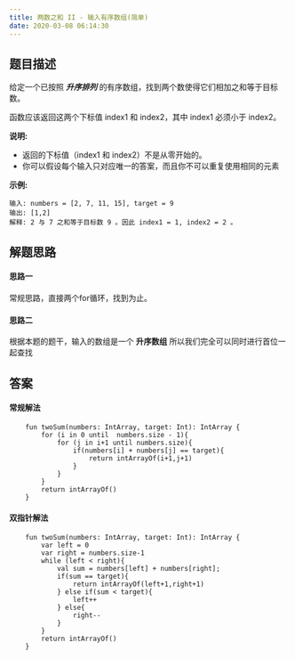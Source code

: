 ```yaml
---
title: 两数之和 II - 输入有序数组(简单)
date: 2020-03-08 06:14:30
---
```

## 题目描述

给定一个已按照 ***升序排列*** 的有序数组，找到两个数使得它们相加之和等于目标数。

函数应该返回这两个下标值 index1 和 index2，其中 index1 必须小于 index2。

**说明:**
- 返回的下标值（index1 和 index2）不是从零开始的。
- 你可以假设每个输入只对应唯一的答案，而且你不可以重复使用相同的元素

**示例:**


```
输入: numbers = [2, 7, 11, 15], target = 9
输出: [1,2]
解释: 2 与 7 之和等于目标数 9 。因此 index1 = 1, index2 = 2 。
```


## 解题思路

#### 思路一

常规思路，直接两个for循环，找到为止。


#### 思路二

根据本题的题干，输入的数组是一个 **升序数组** 所以我们完全可以同时进行首位一起查找


## 答案

#### 常规解法


```
    fun twoSum(numbers: IntArray, target: Int): IntArray {
        for (i in 0 until  numbers.size - 1){
            for (j in i+1 until numbers.size){
                if(numbers[i] + numbers[j] == target){
                    return intArrayOf(i+1,j+1)
                }
            }
        }
        return intArrayOf()
    }
```


#### 双指针解法


```
    fun twoSum(numbers: IntArray, target: Int): IntArray {
        var left = 0
        var right = numbers.size-1
        while (left < right){
            val sum = numbers[left] + numbers[right];
            if(sum == target){
                return intArrayOf(left+1,right+1)
            } else if(sum < target){
                left++
            } else{
                right--
            }
        }
        return intArrayOf()
    }
```
